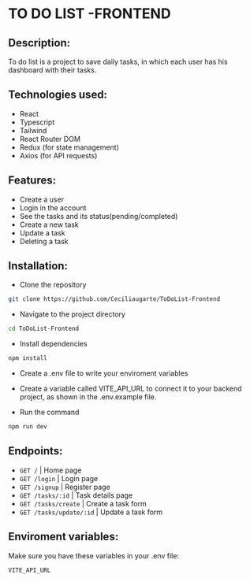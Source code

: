 # TO DO LIST -FRONTEND

## Description:
To do list is a project to save daily tasks, in which each user has his dashboard with their tasks.

## Technologies used:
- React
- Typescript
- Tailwind
- React Router DOM
- Redux (for state management)
- Axios (for API requests)

## Features:
- Create a user
- Login in the account
- See the tasks and its status(pending/completed)
- Create a new task
- Update a task
- Deleting a task

## Installation:

- Clone the repository

```bash
git clone https://github.com/Ceciliaugarte/ToDoList-Frontend
```
- Navigate to the project directory

```bash
cd ToDoList-Frontend
```
- Install dependencies

```bash
npm install
```

- Create a .env file to write your enviroment variables

- Create a variable called VITE_API_URL to connect it to your backend project, as shown in the .env.example file.


- Run the command

```bash
npm run dev
```

## Endpoints:

- `GET /` | Home page
- `GET /login` | Login page
- `GET /signup` | Register page
- `GET /tasks/:id` | Task details page 
- `GET /tasks/create` | Create a task form
- `GET /tasks/update/:id` | Update a task form


## Enviroment variables:

Make sure you have these variables in your .env file:

`VITE_API_URL`







